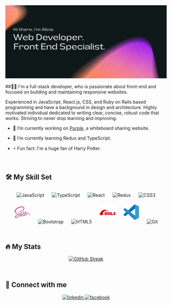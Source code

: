 <img src="https://github.com/AlinaPisarenko/AlinaPisarenko/blob/main/Black%20Bold%20Tech%20CopywriterEditor%20Freelance%20Website%20(1).png">

<!--
**AlinaPisarenko/AlinaPisarenko** is a ✨ _special_ ✨ repository because its `README.md` (this file) appears on your GitHub profile.

Here are some ideas to get you started:

- 🔭 I’m currently working on ...
- 🌱 I’m currently learning ...
- 👯 I’m looking to collaborate on ...
- 🤔 I’m looking for help with ...
- 💬 Ask me about ...
- 📫 How to reach me: ...
- 😄 Pronouns: ...
- ⚡ Fun fact: ...
-->

##👩‍💻 I'm a full-stack developer, who is passionate about front-end and focused on building and maintaining responsive websites.   
  

Experienced in JavaScript, React.js, CSS, and Ruby on Rails based programming and have a background in design and architecture. Highly motivated individual dedicated to writing clear, concise, robust code that works. Striving to never stop learning and improving.  
  

- 🔭 I’m currently working on [Purple](https://github.com/AlinaPisarenko/project-phase-5), a whiteboard sharing website.  
  

- 🌱 I’m currently learning Redux and TypeScript.  
  

- ⚡ Fun fact: I'm a huge fan of Harry Potter.  

<br/>  

## 🛠 My Skill Set  
<!-- <table><tr><td valign="top" width="33%"> -->
<div align="center">  
  <img style="margin: 10px" src="https://profilinator.rishav.dev/skills-assets/javascript-original.svg" alt="JavaScript" height="50" />  
<img style="margin: 10px" src="https://profilinator.rishav.dev/skills-assets/typescript-original.svg" alt="TypeScript" height="50" />  
<img style="margin: 10px" src="https://profilinator.rishav.dev/skills-assets/react-original-wordmark.svg" alt="React" height="50" />  
  <img style="margin: 10px" src="https://profilinator.rishav.dev/skills-assets/redux-original.svg" alt="Redux" height="50" />  

<img style="margin: 10px" src="https://profilinator.rishav.dev/skills-assets/css3-original-wordmark.svg" alt="CSS3" height="50" /> 
   <img style="margin: 10px" src="https://github.com/devicons/devicon/blob/master/icons/sass/sass-original.svg" alt="Sass" height="50" />  
  <img style="margin: 10px" src="https://profilinator.rishav.dev/skills-assets/bootstrap-plain.svg" alt="Bootstrap" height="50" />  
<img style="margin: 10px" src="https://profilinator.rishav.dev/skills-assets/html5-original-wordmark.svg" alt="HTML5" height="50" />  
<img style="margin: 10px" src="https://github.com/devicons/devicon/blob/master/icons/rails/rails-plain-wordmark.svg" alt="Rails" height="50" /> 
<img style="margin: 10px" src="https://github.com/devicons/devicon/blob/master/icons/vscode/vscode-original.svg" alt="VSCode" height="50" />  
<img style="margin: 10px" src="https://profilinator.rishav.dev/skills-assets/git-scm-icon.svg" alt="Git" height="50" />  

</div>

<!--   </td></tr></table> --> 

<br/>  

## 🔥 My Stats
<div align="center">
  
[![GitHub Streak](http://github-readme-streak-stats.herokuapp.com?user=AlinaPisarenko&theme=cobalt&hide_border=true)](https://git.io/streak-stats)
  
</div>  


<br/>   
  
## 💌 Connect with me  

<div align="center">
<a href="https://linkedin.com/in/alina-pisarenko-web-developer" target="_blank">
<img src=https://img.shields.io/badge/linkedin-%231E77B5.svg?&style=for-the-badge&logo=linkedin&logoColor=white alt=linkedin style="margin-bottom: 5px;" />
</a>
<a href="https://www.facebook.com/account7.alina" target="_blank">
<img src=https://img.shields.io/badge/facebook-%232E87FB.svg?&style=for-the-badge&logo=facebook&logoColor=white alt=facebook style="margin-bottom: 5px;" />
</a>
</div>  


 



